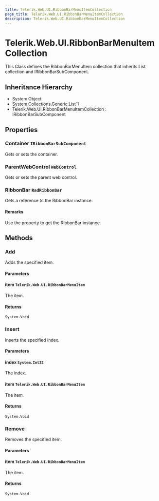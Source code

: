 ```yaml
---
title: Telerik.Web.UI.RibbonBarMenuItemCollection
page_title: Telerik.Web.UI.RibbonBarMenuItemCollection
description: Telerik.Web.UI.RibbonBarMenuItemCollection
---
```


# Telerik.Web.UI.RibbonBarMenuItemCollection

This  Class defines the RibbonBarMenuItem collection that inherits List collection and IRibbonBarSubComponent.

## Inheritance Hierarchy

* System.Object
* System.Collections.Generic.List`1
* Telerik.Web.UI.RibbonBarMenuItemCollection : IRibbonBarSubComponent

## Properties

###  Container `IRibbonBarSubComponent`

Gets or sets the container.

###  ParentWebControl `WebControl`

Gets or sets the parent web control.

###  RibbonBar `RadRibbonBar`

Gets a reference to the RibbonBar instance.

#### Remarks
Use the property to get the RibbonBar instance.

## Methods

###  Add

Adds the specified item.

#### Parameters

#### item `Telerik.Web.UI.RibbonBarMenuItem`

The item.

#### Returns

`System.Void` 

###  Insert

Inserts the specified index.

#### Parameters

#### index `System.Int32`

The index.

#### item `Telerik.Web.UI.RibbonBarMenuItem`

The item.

#### Returns

`System.Void` 

###  Remove

Removes the specified item.

#### Parameters

#### item `Telerik.Web.UI.RibbonBarMenuItem`

The item.

#### Returns

`System.Void` 

